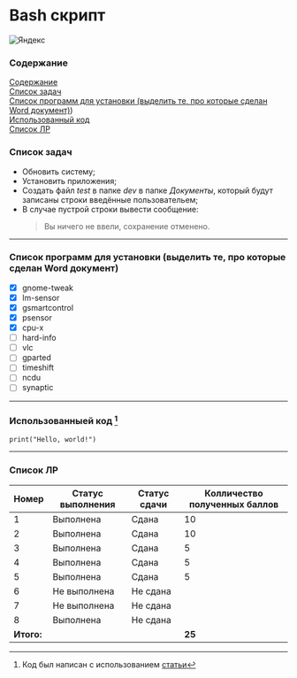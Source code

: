 # Bash скрипт
![Яндекс](https://dinahosting.com/blog/upload/2021/05/Que-es-Bash-Script-1170x658.jpg)
### Содержание
[Содержание](###Содержание)  
[Список задач](###Список)  
[Список программ для установки (выделить те, про которые сделан Word документ)](###Спсиок))  
[Использованный код](###Использованный)  
[Список ЛР](###Список)  

### Список задач
+ Обновить систему;
+ Установить приложения;
+ Создать файл _test_ в папке _dev_ в папке _Документы_, который будут записаны строки введённые пользовательем;
+ В случае пустрой строки  вывести сообщение:
  > Вы ничего не ввели, сохранение отменено.
---
### Список программ для установки (выделить те, про которые сделан Word документ)
- [X] gnome-tweak
- [X] lm-sensor
- [X] gsmartcontrol
- [X] psensor
- [X] cpu-x
- [ ] hard-info
- [ ] vlc
- [ ] gparted
- [ ] timeshift
- [ ] ncdu
- [ ] synaptic
---
### Использованныей код [^1]
[^1]: Код был написан с использованием [статьи](https://habr.com/ru/articles/726316/) 
```
print("Hello, world!")
```
---
### Список ЛР

|Номер|Статус выполнения|Статус сдачи|Колличество полученных баллов|
|-------|-------|-------|-------|
|1|Выполнена|Сдана|10|
|2|Выполнена|Сдана|10|
|3|Выполнена|Сдана|5|
|4|Выполнена|Сдана|5|
|5|Выполнена|Сдана|5|
|6|Не выполнена|Не сдана||
|7|Не выполнена|Не сдана||
|8|Выполнена|Не сдана||
|**Итого:**|||**25**|
